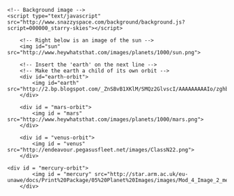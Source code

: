   
    <!-- Background image -->
    <script type="text/javascript" src="http://www.snazzyspace.com/background/background.js?script=000000_starry-skies"></script>
    
        <!-- Right below is an image of the sun -->
        <img id="sun" src="http://www.heywhatsthat.com/images/planets/1000/sun.png">
        
        <!-- Insert the 'earth' on the next line -->
        <!-- Make the earth a child of its own orbit -->
        <div id="earth-orbit">
            <img id="earth" src="http://2.bp.blogspot.com/_ZnSBvB1XKlM/SMQz2GlvscI/AAAAAAAAAIo/zghbJ6z8eWg/s320/cat_icon_internet_256.png">
        </div>

<!-- Other stuff: Change the sun and earth images, Add all the planets! Animate the sun's glow -->
        
        <div id = "mars-orbit">
            <img id = "mars" src="http://www.heywhatsthat.com/images/planets/1000/mars.png">
        </div>
        
        <div id = "venus-orbit">
            <img id = "venus" src="http://endeavour.pegasusfleet.net/images/ClassN22.png">
        </div>
        
	<div id = "mercury-orbit">
            <img id = "mercury" src="http://star.arm.ac.uk/eu-unawe/docs/Print%20Package/05%20Planet%20Images/images/Mod_4_Image_2_mercury_NASA.png">
        </div>
